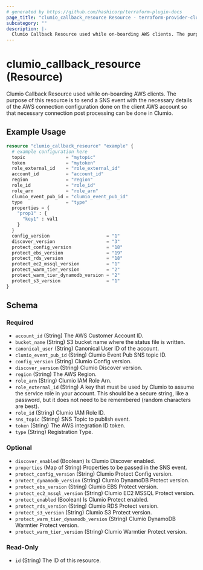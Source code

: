 ```yaml
---
# generated by https://github.com/hashicorp/terraform-plugin-docs
page_title: "clumio_callback_resource Resource - terraform-provider-clumio"
subcategory: ""
description: |-
  Clumio Callback Resource used while on-boarding AWS clients. The purpose of this resource is to send a SNS event with the necessary details of the AWS connection configuration done on the client AWS account so that necessary connection post processing can be done in Clumio.
---
```


# clumio_callback_resource (Resource)

Clumio Callback Resource used while on-boarding AWS clients. The purpose of this resource is to send a SNS event with the necessary details of the AWS connection configuration done on the client AWS account so that necessary connection post processing can be done in Clumio.

## Example Usage

```terraform
resource "clumio_callback_resource" "example" {
  # example configuration here
  topic               = "mytopic"
  token               = "mytoken"
  role_external_id    = "role_external_id"
  account_id          = "account_id"
  region              = "region"
  role_id             = "role_id"
  role_arn            = "role_arn"
  clumio_event_pub_id = "clumio_event_pub_id"
  type                = "type"
  properties = {
    "prop1" : {
      "key1" : val1
    }
  }
  config_version                     = "1"
  discover_version                   = "3"
  protect_config_version             = "18"
  protect_ebs_version                = "19"
  protect_rds_version                = "18"
  protect_ec2_mssql_version          = "1"
  protect_warm_tier_version          = "2"
  protect_warm_tier_dynamodb_version = "2"
  protect_s3_version                 = "1"
}
```

<!-- schema generated by tfplugindocs -->
## Schema

### Required

- `account_id` (String) The AWS Customer Account ID.
- `bucket_name` (String) S3 bucket name where the status file is written.
- `canonical_user` (String) Canonical User ID of the account.
- `clumio_event_pub_id` (String) Clumio Event Pub SNS topic ID.
- `config_version` (String) Clumio Config version.
- `discover_version` (String) Clumio Discover version.
- `region` (String) The AWS Region.
- `role_arn` (String) Clumio IAM Role Arn.
- `role_external_id` (String) A key that must be used by Clumio to assume the service role in your account. This should be a secure string, like a password, but it does not need to be remembered (random characters are best).
- `role_id` (String) Clumio IAM Role ID.
- `sns_topic` (String) SNS Topic to publish event.
- `token` (String) The AWS integration ID token.
- `type` (String) Registration Type.

### Optional

- `discover_enabled` (Boolean) Is Clumio Discover enabled.
- `properties` (Map of String) Properties to be passed in the SNS event.
- `protect_config_version` (String) Clumio Protect Config version.
- `protect_dynamodb_version` (String) Clumio DynamoDB Protect version.
- `protect_ebs_version` (String) Clumio EBS Protect version.
- `protect_ec2_mssql_version` (String) Clumio EC2 MSSQL Protect version.
- `protect_enabled` (Boolean) Is Clumio Protect enabled.
- `protect_rds_version` (String) Clumio RDS Protect version.
- `protect_s3_version` (String) Clumio S3 Protect version.
- `protect_warm_tier_dynamodb_version` (String) Clumio DynamoDB Warmtier Protect version.
- `protect_warm_tier_version` (String) Clumio Warmtier Protect version.

### Read-Only

- `id` (String) The ID of this resource.


